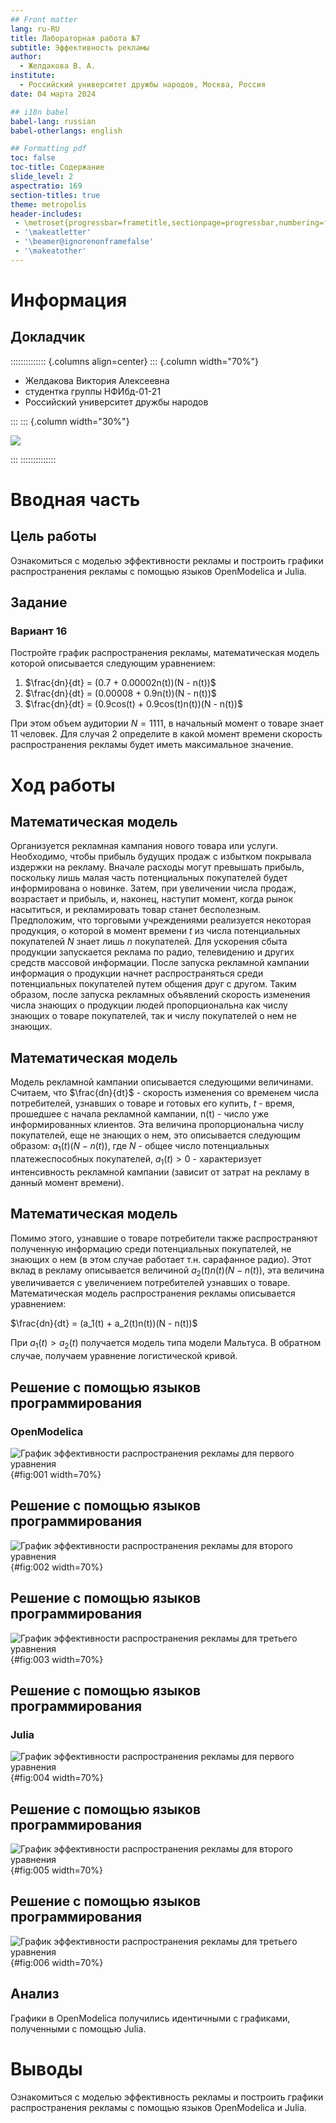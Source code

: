 ```yaml
---
## Front matter
lang: ru-RU
title: Лабораторная работа №7
subtitle: Эффективность рекламы
author:
  - Желдакова В. А.
institute:
  - Российский университет дружбы народов, Москва, Россия
date: 04 марта 2024

## i18n babel
babel-lang: russian
babel-otherlangs: english

## Formatting pdf
toc: false
toc-title: Содержание
slide_level: 2
aspectratio: 169
section-titles: true
theme: metropolis
header-includes:
 - \metroset{progressbar=frametitle,sectionpage=progressbar,numbering=fraction}
 - '\makeatletter'
 - '\beamer@ignorenonframefalse'
 - '\makeatother'
---
```


# Информация

## Докладчик

:::::::::::::: {.columns align=center}
::: {.column width="70%"}

  * Желдакова Виктория Алексеевна
  * студентка группы НФИбд-01-21
  * Российский университет дружбы народов

:::
::: {.column width="30%"}

![](./image/me.jpg)

:::
::::::::::::::

# Вводная часть

## Цель работы

Ознакомиться с моделью эффективности рекламы и построить графики распространения рекламы с помощью языков OpenModelica и Julia.

## Задание

### Вариант 16

Постройте график распространения рекламы, математическая модель которой описывается следующим уравнением:

1. $\frac{dn}{dt} = (0.7 + 0.00002n(t))(N - n(t))$
2. $\frac{dn}{dt} = (0.00008 + 0.9n(t))(N - n(t))$
3. $\frac{dn}{dt} = (0.9cos(t) + 0.9cos(t)n(t))(N - n(t))$

При этом объем аудитории $N=1111$, в начальный момент о товаре знает 11 человек. Для случая 2 определите в какой момент времени скорость распространения рекламы будет иметь максимальное значение.

# Ход работы

## Математическая модель

Организуется рекламная кампания нового товара или услуги. Необходимо, чтобы прибыль будущих продаж с избытком покрывала издержки на рекламу. Вначале расходы могут превышать прибыль, поскольку лишь малая часть потенциальных покупателей будет информирована о новинке. Затем, при увеличении числа продаж, возрастает и прибыль, и, наконец, наступит момент, когда рынок насытиться, и рекламировать товар станет бесполезным.
Предположим, что торговыми учреждениями реализуется некоторая продукция, о которой в момент времени $t$ из числа потенциальных покупателей $N$ знает лишь $n$ покупателей. Для ускорения сбыта продукции запускается реклама по радио, телевидению и других средств массовой информации. После запуска рекламной кампании информация о продукции начнет распространяться среди потенциальных покупателей путем общения друг с другом. Таким образом, после запуска рекламных объявлений скорость изменения числа знающих о продукции людей пропорциональна как числу знающих о товаре покупателей, так и числу покупателей о нем не знающих.

## Математическая модель

Модель рекламной кампании описывается следующими величинами. Считаем, что $\frac{dn}{dt}$ - скорость изменения со временем числа потребителей, узнавших о товаре и готовых его купить, $t$ - время, прошедшее с начала рекламной кампании, n(t) - число уже информированных клиентов. Эта величина пропорциональна числу покупателей, еще не знающих о нем, это описывается следующим образом: $a_1(t)(N-n(t))$, где $N$ - общее число потенциальных платежеспособных покупателей, $a_1(t) > 0$ - характеризует интенсивность рекламной кампании (зависит от затрат на рекламу в данный момент времени). 

## Математическая модель

Помимо этого, узнавшие о товаре потребители также распространяют полученную информацию среди потенциальных покупателей, не знающих о нем (в этом случае работает т.н. сарафанное радио). Этот вклад в рекламу описывается величиной $a_2(t)n(t)(N-n(t))$, эта величина увеличивается с увеличением потребителей узнавших о товаре. Математическая модель распространения рекламы описывается уравнением:

 $\frac{dn}{dt} = (a_1(t) + a_2(t)n(t))(N - n(t))$

При $a_1(t) > a_2(t)$ получается модель типа модели Мальтуса. В обратном случае, получаем уравнение логистической кривой.

## Решение с помощью языков программирования

### OpenModelica

![График эффективности распространения рекламы для первого уравнения](image/1.png){#fig:001 width=70%}

## Решение с помощью языков программирования

![График эффективности распространения рекламы для второго уравнения](image/2.png){#fig:002 width=70%}

## Решение с помощью языков программирования

![График эффективности распространения рекламы для третьего уравнения](image/3.png){#fig:003 width=70%}

## Решение с помощью языков программирования

### Julia

![График эффективности распространения рекламы для первого уравнения](image/lab07_1.png){#fig:004 width=70%}

## Решение с помощью языков программирования

![График эффективности распространения рекламы для второго уравнения](image/lab07_2.png){#fig:005 width=70%}

## Решение с помощью языков программирования

![График эффективности распространения рекламы для третьего уравнения](image/lab07_3.png){#fig:006 width=70%}

## Анализ

Графики в OpenModelica получились идентичными с графиками, полученными с помощью Julia. 

# Выводы

Ознакомиться с моделью эффективность рекламы и построить графики распространения рекламы с помощью языков OpenModelica и Julia.
